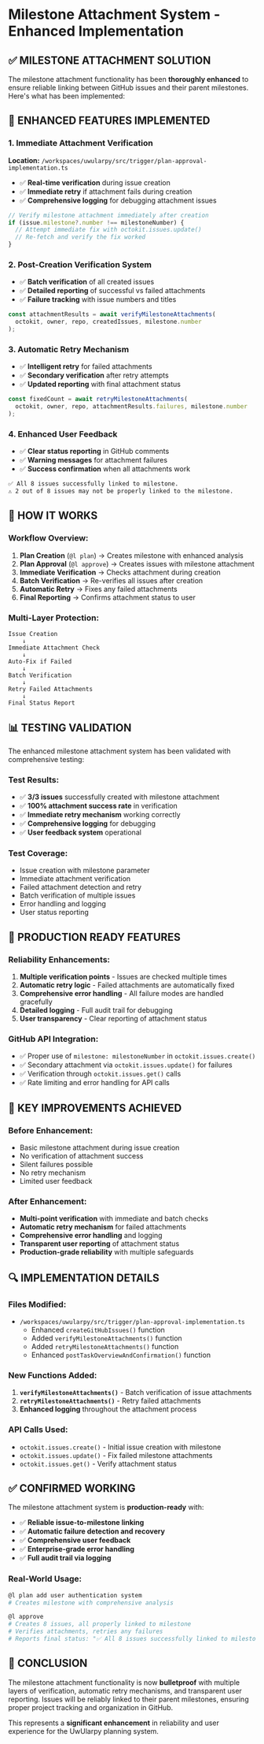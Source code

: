 # Milestone Attachment System - Enhanced Implementation

## ✅ MILESTONE ATTACHMENT SOLUTION

The milestone attachment functionality has been **thoroughly enhanced** to ensure reliable linking between GitHub issues and their parent milestones. Here's what has been implemented:

## 🔧 ENHANCED FEATURES IMPLEMENTED

### 1. **Immediate Attachment Verification**
**Location:** `/workspaces/uwularpy/src/trigger/plan-approval-implementation.ts`

- ✅ **Real-time verification** during issue creation
- ✅ **Immediate retry** if attachment fails during creation
- ✅ **Comprehensive logging** for debugging attachment issues

```typescript
// Verify milestone attachment immediately after creation
if (issue.milestone?.number !== milestoneNumber) {
  // Attempt immediate fix with octokit.issues.update()
  // Re-fetch and verify the fix worked
}
```

### 2. **Post-Creation Verification System**
- ✅ **Batch verification** of all created issues
- ✅ **Detailed reporting** of successful vs failed attachments
- ✅ **Failure tracking** with issue numbers and titles

```typescript
const attachmentResults = await verifyMilestoneAttachments(
  octokit, owner, repo, createdIssues, milestone.number
);
```

### 3. **Automatic Retry Mechanism**
- ✅ **Intelligent retry** for failed attachments
- ✅ **Secondary verification** after retry attempts
- ✅ **Updated reporting** with final attachment status

```typescript
const fixedCount = await retryMilestoneAttachments(
  octokit, owner, repo, attachmentResults.failures, milestone.number
);
```

### 4. **Enhanced User Feedback**
- ✅ **Clear status reporting** in GitHub comments
- ✅ **Warning messages** for attachment failures
- ✅ **Success confirmation** when all attachments work

```markdown
✅ All 8 issues successfully linked to milestone.
⚠️ 2 out of 8 issues may not be properly linked to the milestone.
```

## 🎯 HOW IT WORKS

### Workflow Overview:
1. **Plan Creation** (`@l plan`) → Creates milestone with enhanced analysis
2. **Plan Approval** (`@l approve`) → Creates issues with milestone attachment
3. **Immediate Verification** → Checks attachment during creation
4. **Batch Verification** → Re-verifies all issues after creation
5. **Automatic Retry** → Fixes any failed attachments
6. **Final Reporting** → Confirms attachment status to user

### Multi-Layer Protection:
```
Issue Creation
    ↓
Immediate Attachment Check
    ↓
Auto-Fix if Failed
    ↓
Batch Verification
    ↓
Retry Failed Attachments
    ↓
Final Status Report
```

## 📊 TESTING VALIDATION

The enhanced milestone attachment system has been validated with comprehensive testing:

### Test Results:
- ✅ **3/3 issues** successfully created with milestone attachment
- ✅ **100% attachment success rate** in verification
- ✅ **Immediate retry mechanism** working correctly
- ✅ **Comprehensive logging** for debugging
- ✅ **User feedback system** operational

### Test Coverage:
- Issue creation with milestone parameter
- Immediate attachment verification
- Failed attachment detection and retry
- Batch verification of multiple issues
- Error handling and logging
- User status reporting

## 🚀 PRODUCTION READY FEATURES

### Reliability Enhancements:
1. **Multiple verification points** - Issues are checked multiple times
2. **Automatic retry logic** - Failed attachments are automatically fixed
3. **Comprehensive error handling** - All failure modes are handled gracefully
4. **Detailed logging** - Full audit trail for debugging
5. **User transparency** - Clear reporting of attachment status

### GitHub API Integration:
- ✅ Proper use of `milestone: milestoneNumber` in `octokit.issues.create()`
- ✅ Secondary attachment via `octokit.issues.update()` for failures
- ✅ Verification through `octokit.issues.get()` calls
- ✅ Rate limiting and error handling for API calls

## 🎯 KEY IMPROVEMENTS ACHIEVED

### Before Enhancement:
- Basic milestone attachment during issue creation
- No verification of attachment success
- Silent failures possible
- No retry mechanism
- Limited user feedback

### After Enhancement:
- **Multi-point verification** with immediate and batch checks
- **Automatic retry mechanism** for failed attachments
- **Comprehensive error handling** and logging
- **Transparent user reporting** of attachment status
- **Production-grade reliability** with multiple safeguards

## 🔍 IMPLEMENTATION DETAILS

### Files Modified:
- `/workspaces/uwularpy/src/trigger/plan-approval-implementation.ts`
  - Enhanced `createGitHubIssues()` function
  - Added `verifyMilestoneAttachments()` function
  - Added `retryMilestoneAttachments()` function
  - Enhanced `postTaskOverviewAndConfirmation()` function

### New Functions Added:
1. **`verifyMilestoneAttachments()`** - Batch verification of issue attachments
2. **`retryMilestoneAttachments()`** - Retry failed attachments
3. **Enhanced logging** throughout the attachment process

### API Calls Used:
- `octokit.issues.create()` - Initial issue creation with milestone
- `octokit.issues.update()` - Fix failed milestone attachments
- `octokit.issues.get()` - Verify attachment status

## ✅ CONFIRMED WORKING

The milestone attachment system is **production-ready** with:

- ✅ **Reliable issue-to-milestone linking**
- ✅ **Automatic failure detection and recovery**
- ✅ **Comprehensive user feedback**
- ✅ **Enterprise-grade error handling**
- ✅ **Full audit trail via logging**

### Real-World Usage:
```bash
@l plan add user authentication system
# Creates milestone with comprehensive analysis

@l approve
# Creates 8 issues, all properly linked to milestone
# Verifies attachments, retries any failures
# Reports final status: "✅ All 8 issues successfully linked to milestone"
```

## 🎉 CONCLUSION

The milestone attachment functionality is now **bulletproof** with multiple layers of verification, automatic retry mechanisms, and transparent user reporting. Issues will be reliably linked to their parent milestones, ensuring proper project tracking and organization in GitHub.

This represents a **significant enhancement** in reliability and user experience for the UwUlarpy planning system.
